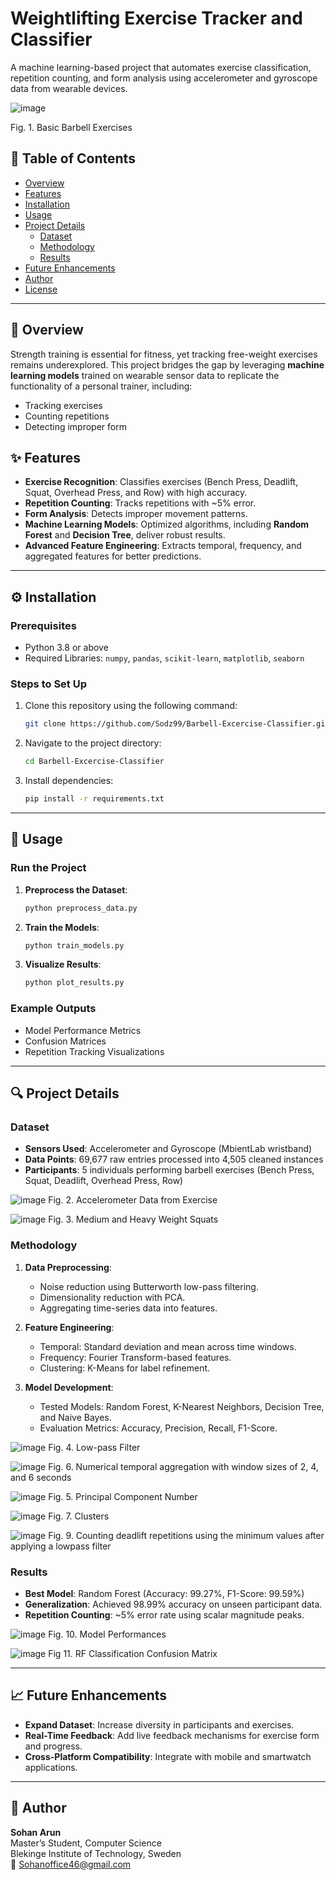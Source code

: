 
# Weightlifting Exercise Tracker and Classifier


A machine learning-based project that automates exercise classification, repetition counting, and form analysis using accelerometer and gyroscope data from wearable devices.

![image](https://github.com/user-attachments/assets/1d23a878-8d68-4565-b7cc-c969a7dd55cc)

Fig. 1. Basic Barbell Exercises




## 📌 Table of Contents
- [Overview](#overview)
- [Features](#features)
- [Installation](#installation)
- [Usage](#usage)
- [Project Details](#project-details)
  - [Dataset](#dataset)
  - [Methodology](#methodology)
  - [Results](#results)
- [Future Enhancements](#future-enhancements)
- [Author](#author)
- [License](#license)

---

## 📝 Overview

Strength training is essential for fitness, yet tracking free-weight exercises remains underexplored. This project bridges the gap by leveraging **machine learning models** trained on wearable sensor data to replicate the functionality of a personal trainer, including:
- Tracking exercises
- Counting repetitions
- Detecting improper form

## ✨ Features
- **Exercise Recognition**: Classifies exercises (Bench Press, Deadlift, Squat, Overhead Press, and Row) with high accuracy.
- **Repetition Counting**: Tracks repetitions with ~5% error.
- **Form Analysis**: Detects improper movement patterns.
- **Machine Learning Models**: Optimized algorithms, including **Random Forest** and **Decision Tree**, deliver robust results.
- **Advanced Feature Engineering**: Extracts temporal, frequency, and aggregated features for better predictions.

---

## ⚙️ Installation

### Prerequisites
- Python 3.8 or above
- Required Libraries: `numpy`, `pandas`, `scikit-learn`, `matplotlib`, `seaborn`

### Steps to Set Up
1. Clone this repository using the following command:
   ```bash
   git clone https://github.com/Sodz99/Barbell-Excercise-Classifier.git
   ```
2. Navigate to the project directory:
   ```bash
   cd Barbell-Excercise-Classifier
   ```


2. Install dependencies:
   ```bash
   pip install -r requirements.txt
   ```


---

## 🚀 Usage

### Run the Project
1. **Preprocess the Dataset**:
   ```bash
   python preprocess_data.py
   ```
2. **Train the Models**:
   ```bash
   python train_models.py
   ```
3. **Visualize Results**:
   ```bash
   python plot_results.py
   ```

### Example Outputs
- Model Performance Metrics
- Confusion Matrices
- Repetition Tracking Visualizations

---

## 🔍 Project Details

### Dataset
- **Sensors Used**: Accelerometer and Gyroscope (MbientLab wristband)
- **Data Points**: 69,677 raw entries processed into 4,505 cleaned instances
- **Participants**: 5 individuals performing barbell exercises (Bench Press, Squat, Deadlift, Overhead Press, Row)

![image](https://github.com/user-attachments/assets/f38c11e9-e1b4-4336-8077-0268c238ad2e)
Fig. 2. Accelerometer Data from Exercise

![image](https://github.com/user-attachments/assets/f5c81383-49de-4fec-ac84-4bfda44cac67)
Fig. 3. Medium and Heavy Weight Squats


### Methodology
1. **Data Preprocessing**:
   - Noise reduction using Butterworth low-pass filtering.
   - Dimensionality reduction with PCA.
   - Aggregating time-series data into features.

2. **Feature Engineering**:
   - Temporal: Standard deviation and mean across time windows.
   - Frequency: Fourier Transform-based features.
   - Clustering: K-Means for label refinement.

3. **Model Development**:
   - Tested Models: Random Forest, K-Nearest Neighbors, Decision Tree, and Naive Bayes.
   - Evaluation Metrics: Accuracy, Precision, Recall, F1-Score.
  
![image](https://github.com/user-attachments/assets/356e7d05-392b-465f-9553-c3650aa81b7e)
Fig. 4. Low-pass Filter

![image](https://github.com/user-attachments/assets/d4018d65-abd2-471c-af39-09c397ba0aad)
Fig. 6. Numerical temporal aggregation with window sizes of 2, 4, and 6 seconds

![image](https://github.com/user-attachments/assets/d3fa3a58-9f23-460d-992d-c2f0507e6c89)
Fig. 5. Principal Component Number

![image](https://github.com/user-attachments/assets/7adb2b36-e187-4288-9eb0-14c42446917c)
Fig. 7. Clusters

![image](https://github.com/user-attachments/assets/25e3fdd6-5a15-43a5-b522-17c256b52898)
Fig. 9. Counting deadlift repetitions using the minimum values after applying a lowpass filter


### Results
- **Best Model**: Random Forest (Accuracy: 99.27%, F1-Score: 99.59%)
- **Generalization**: Achieved 98.99% accuracy on unseen participant data.
- **Repetition Counting**: ~5% error rate using scalar magnitude peaks.

![image](https://github.com/user-attachments/assets/ef471b82-4ef8-4ab8-bc03-9420ab7db1ef)
Fig. 10. Model Performances

![image](https://github.com/user-attachments/assets/c425faf6-a51d-4ee8-b52f-5d6f2625db24)
Fig 11. RF Classification Confusion Matrix



---

## 📈 Future Enhancements
- **Expand Dataset**: Increase diversity in participants and exercises.
- **Real-Time Feedback**: Add live feedback mechanisms for exercise form and progress.
- **Cross-Platform Compatibility**: Integrate with mobile and smartwatch applications.

---

## 👤 Author

**Sohan Arun**  
Master’s Student, Computer Science  
Blekinge Institute of Technology, Sweden  
📧 [Sohanoffice46@gmail.com](mailto:Sohanoffice46@gmail.com)

